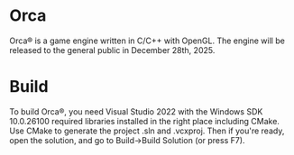 # Orca
Orca® is a game engine written in C/C++ with OpenGL. The engine will be released to the general public in December 28th, 2025.

# Build
To build Orca®, you need Visual Studio <any edition> 2022 with the Windows SDK 10.0.26100 required libraries installed in the right place including CMake. Use CMake to generate the project .sln and .vcxproj. Then if you're ready, open the solution, and go to Build->Build Solution (or press F7).
